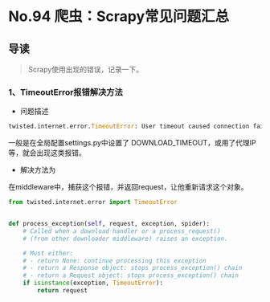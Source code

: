 # No.94 爬虫：Scrapy常见问题汇总

## 导读

> Scrapy使用出现的错误，记录一下。

### 1、TimeoutError报错解决方法

- 问题描述

```python
twisted.internet.error.TimeoutError: User timeout caused connection failure:
```

一般是在全局配置settings.py中设置了 DOWNLOAD_TIMEOUT，或用了代理IP等，就会出现这类报错。

- 解决方法为
  
在middleware中，捕获这个报错，并返回request，让他重新请求这个对象。

```python
from twisted.internet.error import TimeoutError


def process_exception(self, request, exception, spider):
    # Called when a download handler or a process_request()
    # (from other downloader middleware) raises an exception.

    # Must either:
    # - return None: continue processing this exception
    # - return a Response object: stops process_exception() chain
    # - return a Request object: stops process_exception() chain
    if isinstance(exception, TimeoutError):
        return request

```
